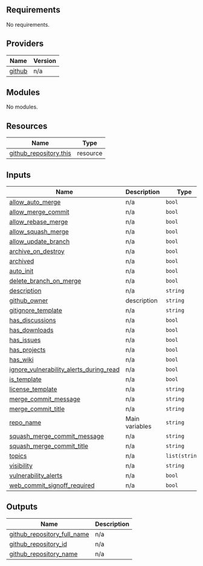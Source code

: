 ## Requirements

No requirements.

## Providers

| Name | Version |
|------|---------|
| <a name="provider_github"></a> [github](#provider\_github) | n/a |

## Modules

No modules.

## Resources

| Name | Type |
|------|------|
| [github_repository.this](https://registry.terraform.io/providers/hashicorp/github/latest/docs/resources/repository) | resource |

## Inputs

| Name | Description | Type | Default | Required |
|------|-------------|------|---------|:--------:|
| <a name="input_allow_auto_merge"></a> [allow\_auto\_merge](#input\_allow\_auto\_merge) | n/a | `bool` | `true` | no |
| <a name="input_allow_merge_commit"></a> [allow\_merge\_commit](#input\_allow\_merge\_commit) | n/a | `bool` | `true` | no |
| <a name="input_allow_rebase_merge"></a> [allow\_rebase\_merge](#input\_allow\_rebase\_merge) | n/a | `bool` | `true` | no |
| <a name="input_allow_squash_merge"></a> [allow\_squash\_merge](#input\_allow\_squash\_merge) | n/a | `bool` | `true` | no |
| <a name="input_allow_update_branch"></a> [allow\_update\_branch](#input\_allow\_update\_branch) | n/a | `bool` | `true` | no |
| <a name="input_archive_on_destroy"></a> [archive\_on\_destroy](#input\_archive\_on\_destroy) | n/a | `bool` | `true` | no |
| <a name="input_archived"></a> [archived](#input\_archived) | n/a | `bool` | `false` | no |
| <a name="input_auto_init"></a> [auto\_init](#input\_auto\_init) | n/a | `bool` | `true` | no |
| <a name="input_delete_branch_on_merge"></a> [delete\_branch\_on\_merge](#input\_delete\_branch\_on\_merge) | n/a | `bool` | `true` | no |
| <a name="input_description"></a> [description](#input\_description) | n/a | `string` | `""` | no |
| <a name="input_github_owner"></a> [github\_owner](#input\_github\_owner) | description | `string` | `""` | no |
| <a name="input_gitignore_template"></a> [gitignore\_template](#input\_gitignore\_template) | n/a | `string` | `null` | no |
| <a name="input_has_discussions"></a> [has\_discussions](#input\_has\_discussions) | n/a | `bool` | `false` | no |
| <a name="input_has_downloads"></a> [has\_downloads](#input\_has\_downloads) | n/a | `bool` | `false` | no |
| <a name="input_has_issues"></a> [has\_issues](#input\_has\_issues) | n/a | `bool` | `false` | no |
| <a name="input_has_projects"></a> [has\_projects](#input\_has\_projects) | n/a | `bool` | `false` | no |
| <a name="input_has_wiki"></a> [has\_wiki](#input\_has\_wiki) | n/a | `bool` | `false` | no |
| <a name="input_ignore_vulnerability_alerts_during_read"></a> [ignore\_vulnerability\_alerts\_during\_read](#input\_ignore\_vulnerability\_alerts\_during\_read) | n/a | `bool` | `true` | no |
| <a name="input_is_template"></a> [is\_template](#input\_is\_template) | n/a | `bool` | `false` | no |
| <a name="input_license_template"></a> [license\_template](#input\_license\_template) | n/a | `string` | `null` | no |
| <a name="input_merge_commit_message"></a> [merge\_commit\_message](#input\_merge\_commit\_message) | n/a | `string` | `"PR_TITLE"` | no |
| <a name="input_merge_commit_title"></a> [merge\_commit\_title](#input\_merge\_commit\_title) | n/a | `string` | `"MERGE_MESSAGE"` | no |
| <a name="input_repo_name"></a> [repo\_name](#input\_repo\_name) | Main variables | `string` | `""` | no |
| <a name="input_squash_merge_commit_message"></a> [squash\_merge\_commit\_message](#input\_squash\_merge\_commit\_message) | n/a | `string` | `"COMMIT_MESSAGES"` | no |
| <a name="input_squash_merge_commit_title"></a> [squash\_merge\_commit\_title](#input\_squash\_merge\_commit\_title) | n/a | `string` | `"COMMIT_OR_PR_TITLE"` | no |
| <a name="input_topics"></a> [topics](#input\_topics) | n/a | `list(string)` | `[]` | no |
| <a name="input_visibility"></a> [visibility](#input\_visibility) | n/a | `string` | `"public"` | no |
| <a name="input_vulnerability_alerts"></a> [vulnerability\_alerts](#input\_vulnerability\_alerts) | n/a | `bool` | `false` | no |
| <a name="input_web_commit_signoff_required"></a> [web\_commit\_signoff\_required](#input\_web\_commit\_signoff\_required) | n/a | `bool` | `false` | no |

## Outputs

| Name | Description |
|------|-------------|
| <a name="output_github_repository_full_name"></a> [github\_repository\_full\_name](#output\_github\_repository\_full\_name) | n/a |
| <a name="output_github_repository_id"></a> [github\_repository\_id](#output\_github\_repository\_id) | n/a |
| <a name="output_github_repository_name"></a> [github\_repository\_name](#output\_github\_repository\_name) | n/a |
